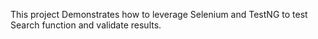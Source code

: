 This project Demonstrates how to leverage Selenium and TestNG to test Search function and validate results. 